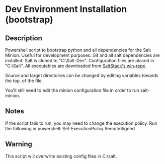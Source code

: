 # Dev Environment Installation (bootstrap)

## Description
Powershell script to bootstrap python and all dependencies for the Salt Minion. Useful for development purposes. Git and all salt dependencies are installed. Salt is cloned to "C:\Salt-Dev". Configuration files are placed in "C:\Salt". All executables are downloaded from [SaltStack's win-repo](http://docs.saltstack.com/downloads/windows-deps/). 

Source and target directories can be changed by editing variables towards the top. of the file.

You'll still need to edit the minion configuration file in order to run salt-minion.

## Notes
If the script fails to run, you may need to change the execution policy. Run the following in powershell:
Set-ExecutionPolicy RemoteSigned

## Warning
This script will overwrite existing config files in C:\salt.
